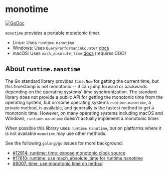 # monotime

[![GoDoc](https://godoc.org/github.com/ScaleFT/monotime?status.svg)](https://godoc.org/github.com/ScaleFT/monotime)

`monotime` provides a portable monotonic timer.

- Linux: Uses `runtime.nanotime`
- Windows: Uses `QueryPerformanceCounter` [docs](https://msdn.microsoft.com/en-us/library/windows/desktop/ms644904(v=vs.85).aspx)
- macOS: Uses `mach_absolute_time` [docs](https://developer.apple.com/library/content/qa/qa1398/_index.html) (requires CGO)

## About `runtime.nanotime`

The Go standard library provides `time.Now` for getting the current time,
but this timestamp is not monotonic -- it can jump forward or backwards depending
on the operating systems' time synchronization.  The standard library
does not provide a public API for getting the monotonic time from the operating system,
but on some operating systems `runtime.nanotime`, a private method, is available, and
generally is the fastest method to get a monotonic time.  However, on many operating systems
including macOS and Windows, `runtime.nanotime` doesn't actually implement a monotonic timer.

When possible this library uses `runtime.nanotime`, but on platforms where it is not available
`monotime` may use other methods.

See the following `golang/go` issues for more background:

- [#12914: runtime: time: expose monotonic clock source](https://github.com/golang/go/issues/12914)
- [#17610: runtime: use mach_absolute_time for runtime.nanotime](https://github.com/golang/go/issues/17610)
- [#6007: time: use monotonic time on netbsd](https://github.com/golang/go/issues/6007)